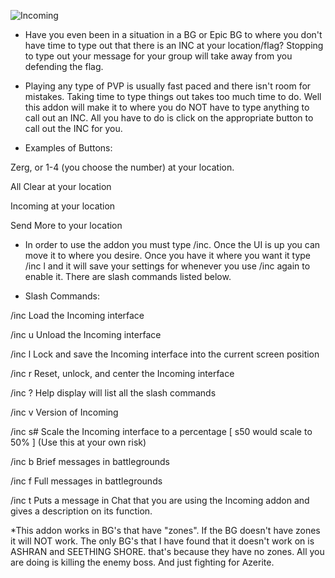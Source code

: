 ![Incoming](https://user-images.githubusercontent.com/5657780/206879825-287ac157-f41a-4d14-8cb8-326e4f2b19cd.png)


* Have you even been in a situation in a BG or Epic BG to where you don't have time to type out that there is an INC at your location/flag? Stopping to type out your message for your group will take away from you defending the flag. 

 

* Playing any type of PVP is usually fast paced and there isn't room for mistakes. Taking time to type things out takes too much time to do. Well this addon will make it to where you do NOT have to type anything to call out an INC. All you have to do is click on the appropriate button to call out the INC for you. 

 

* Examples of Buttons:

Zerg, or 1-4 (you choose the number) at your location.

All Clear at your location

Incoming at your location

Send More to your location

 

* In order to use the addon you must type /inc. Once the UI is up you can move it to where you desire. Once you have it where you want it type /inc l and it will save your settings for whenever you use /inc again to enable it. There are slash commands listed below.

 

* Slash Commands:

/inc Load the Incoming interface

/inc u Unload the Incoming interface

/inc l Lock and save the Incoming interface into the current screen position

/inc r Reset, unlock, and center the Incoming interface

/inc ? Help display will list all the slash commands

/inc v Version of Incoming

/inc s# Scale the Incoming interface to a percentage [ s50 would scale to 50% ]  (Use this at your own risk)

/inc b Brief messages in battlegrounds

/inc f Full messages in battlegrounds

/inc t Puts a message in Chat that you are using the Incoming addon and gives a description on its function.

 

*This addon works in BG's that have "zones". If the BG doesn't have zones it will NOT work. The only BG's that I have found that it doesn't work on is ASHRAN and SEETHING SHORE. that's because they have no zones. All you are doing is killing the enemy boss. And just fighting for Azerite.
